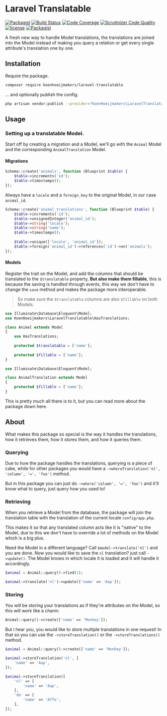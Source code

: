 # Laravel Translatable
[![Packagist](https://img.shields.io/packagist/v/koenhoeijmakers/laravel-translatable.svg?colorB=brightgreen)](https://packagist.org/packages/koenhoeijmakers/laravel-translatable)
[![Build Status](https://img.shields.io/travis/koenhoeijmakers/laravel-translatable/master.svg)](https://travis-ci.org/koenhoeijmakers/laravel-translatable)
[![Code Coverage](https://scrutinizer-ci.com/g/koenhoeijmakers/laravel-translatable/badges/coverage.png?b=master)](https://scrutinizer-ci.com/g/koenhoeijmakers/laravel-translatable/?branch=master)
[![Scrutinizer Code Quality](https://scrutinizer-ci.com/g/koenhoeijmakers/laravel-translatable/badges/quality-score.png?b=master)](https://scrutinizer-ci.com/g/koenhoeijmakers/laravel-translatable/?branch=master)
[![license](https://img.shields.io/github/license/koenhoeijmakers/laravel-translatable.svg?colorB=brightgreen)](https://github.com/koenhoeijmakers/laravel-translatable)
[![Packagist](https://img.shields.io/packagist/dt/koenhoeijmakers/laravel-translatable.svg?colorB=brightgreen)](https://packagist.org/packages/koenhoeijmakers/laravel-translatable)

A fresh new way to handle Model translations, the translations are joined into the Model 
instead of making you query a relation or get every single attribute's translation one by one.

## Installation
Require the package.
```sh
composer require koenhoeijmakers/laravel-translatable
```

... and optionally publish the config.
```sh
php artisan vendor:publish --provider="KoenHoeijmakers\LaravelTranslatable\TranslatableServiceProvider"
```

## Usage
### Setting up a translatable Model.
Start off by creating a migration and a Model,
we'll go with the `Animal` Model and the corresponding `AnimalTranslation` Model.

#### Migrations
```php
Schema::create('animals', function (Blueprint $table) {
    $table->increments('id');
    $table->timestamps();
});
```

Always have a `locale` and a `foreign_key` to the original Model, in our case `animal_id`.

```php
Schema::create('animal_translations', function (Blueprint $table) {
    $table->increments('id');
    $table->unsignedInteger('animal_id');
    $table->string('locale');
    $table->string('name');
    $table->timestamps();
    
    $table->unique(['locale', 'animal_id']);
    $table->foreign('animal_id')->references('id')->on('animals');
});
```

#### Models
Register the trait on the Model, and add the columns that should be translated to the `$translatable` property,
**But also make them fillable**, this is because the saving is handled through events,
this way we don't have to change the `save` method and makes the package more interoperable.

> So make sure the `$translatable` columns are also `$fillable` on both Models.

```php
use Illuminate\Database\Eloquent\Model;
use KoenHoeijmakers\LaravelTranslatable\HasTranslations;

class Animal extends Model
{
    use HasTranslations;
    
    protected $translatable = ['name'];
    
    protected $fillable = ['name'];
}
```

```php
use Illuminate\Database\Eloquent\Model;

class AnimalTranslation extends Model
{
    protected $fillable = ['name'];
}
```

This is pretty much all there is to it, but you can read more about the package down here.

## About
What makes this package so special is the way it handles the translations, 
how it retrieves them, how it stores them, and how it queries them.

### Querying
Due to how the package handles the translations, querying is a piece of cake, 
while for other packages you would have a `->whereTranslation('nl', 'column', '=', 'foo')` method.

But in this package you can just do `->where('column', '=', 'foo')` and it'll know what to query, just query how you used to!

### Retrieving
When you retrieve a Model from the database, the package will join the translation table with the translation of the current locale `config/app.php`.

This makes it so that any translated column acts like it is "native" to the Model, 
due to this we don't have to override a lot of methods on the Model which is a big plus.

Need the Model in a different language? Call `$model->translate('nl')` and you are done. Now you would like to save the `nl` translation? just call `->update()`. The Model knows in which locale it is loaded and it will handle it accordingly.

```php
$animal = Animal::query()->find(1);

$animal->translate('nl')->update(['name' => 'Aap']);
```

### Storing
You will be storing your translations as if they're attributes on the Model, so this will work like a charm:
```php
Animal::query()->create(['name' => 'Monkey']);
```

But i hear you, you would like to store multiple translations in one request! In that so you can use the `->storeTranslation()` or the `->storeTranslations()` method.

```php
$animal = Animal::query()->create(['name' => 'Monkey']);

$animal->storeTranslation('nl', [
    'name' => 'Aap',
]);

$animal->storeTranslation([
    'nl' => [
        'name' => 'Aap',
    ],
    'de' => [
        'name' => 'Affe',
    ],
]);
```
